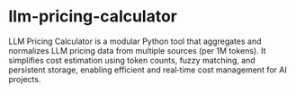 # llm-pricing-calculator
LLM Pricing Calculator is a modular Python tool that aggregates and normalizes LLM pricing data from multiple sources (per 1M tokens). It simplifies cost estimation using token counts, fuzzy matching, and persistent storage, enabling efficient and real‑time cost management for AI projects.
